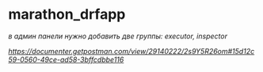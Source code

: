 # marathon_drfapp

*в админ панели нужно добавить две группы:
executor, inspector*

*https://documenter.getpostman.com/view/29140222/2s9Y5R26om#15d12c59-0560-49ce-ad58-3bffcdbbe116*